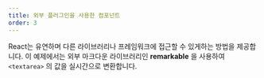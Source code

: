 ```yaml
---
title: 외부 플러그인을 사용한 컴포넌트
order: 3
---
```


React는 유연하며 다른 라이브러리나 프레임워크에 접근할 수 있게하는 방법을 제공합니다. 이 예제에서는 외부 마크다운 라이브러리인 **remarkable** 을 사용하여 `<textarea>` 의 값을 실시간으로 변환합니다.